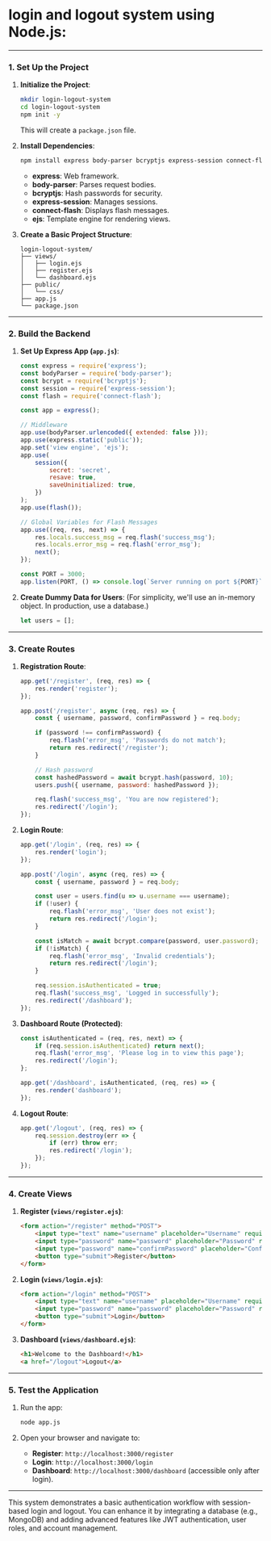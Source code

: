 #  **login and logout system using Node.js**:

---

### **1. Set Up the Project**

1. **Initialize the Project**:
   ```bash
   mkdir login-logout-system
   cd login-logout-system
   npm init -y
   ```
   This will create a `package.json` file.

2. **Install Dependencies**:
   ```bash
   npm install express body-parser bcryptjs express-session connect-flash ejs
   ```
   - **express**: Web framework.
   - **body-parser**: Parses request bodies.
   - **bcryptjs**: Hash passwords for security.
   - **express-session**: Manages sessions.
   - **connect-flash**: Displays flash messages.
   - **ejs**: Template engine for rendering views.

3. **Create a Basic Project Structure**:
   ```
   login-logout-system/
   ├── views/
   │   ├── login.ejs
   │   ├── register.ejs
   │   └── dashboard.ejs
   ├── public/
   │   └── css/
   ├── app.js
   └── package.json
   ```

---

### **2. Build the Backend**

1. **Set Up Express App (`app.js`)**:
   ```javascript
   const express = require('express');
   const bodyParser = require('body-parser');
   const bcrypt = require('bcryptjs');
   const session = require('express-session');
   const flash = require('connect-flash');

   const app = express();

   // Middleware
   app.use(bodyParser.urlencoded({ extended: false }));
   app.use(express.static('public'));
   app.set('view engine', 'ejs');
   app.use(
       session({
           secret: 'secret',
           resave: true,
           saveUninitialized: true,
       })
   );
   app.use(flash());

   // Global Variables for Flash Messages
   app.use((req, res, next) => {
       res.locals.success_msg = req.flash('success_msg');
       res.locals.error_msg = req.flash('error_msg');
       next();
   });

   const PORT = 3000;
   app.listen(PORT, () => console.log(`Server running on port ${PORT}`));
   ```

2. **Create Dummy Data for Users**:
   (For simplicity, we'll use an in-memory object. In production, use a database.)
   ```javascript
   let users = [];
   ```

---

### **3. Create Routes**

1. **Registration Route**:
   ```javascript
   app.get('/register', (req, res) => {
       res.render('register');
   });

   app.post('/register', async (req, res) => {
       const { username, password, confirmPassword } = req.body;

       if (password !== confirmPassword) {
           req.flash('error_msg', 'Passwords do not match');
           return res.redirect('/register');
       }

       // Hash password
       const hashedPassword = await bcrypt.hash(password, 10);
       users.push({ username, password: hashedPassword });

       req.flash('success_msg', 'You are now registered');
       res.redirect('/login');
   });
   ```

2. **Login Route**:
   ```javascript
   app.get('/login', (req, res) => {
       res.render('login');
   });

   app.post('/login', async (req, res) => {
       const { username, password } = req.body;

       const user = users.find(u => u.username === username);
       if (!user) {
           req.flash('error_msg', 'User does not exist');
           return res.redirect('/login');
       }

       const isMatch = await bcrypt.compare(password, user.password);
       if (!isMatch) {
           req.flash('error_msg', 'Invalid credentials');
           return res.redirect('/login');
       }

       req.session.isAuthenticated = true;
       req.flash('success_msg', 'Logged in successfully');
       res.redirect('/dashboard');
   });
   ```

3. **Dashboard Route (Protected)**:
   ```javascript
   const isAuthenticated = (req, res, next) => {
       if (req.session.isAuthenticated) return next();
       req.flash('error_msg', 'Please log in to view this page');
       res.redirect('/login');
   };

   app.get('/dashboard', isAuthenticated, (req, res) => {
       res.render('dashboard');
   });
   ```

4. **Logout Route**:
   ```javascript
   app.get('/logout', (req, res) => {
       req.session.destroy(err => {
           if (err) throw err;
           res.redirect('/login');
       });
   });
   ```

---

### **4. Create Views**

1. **Register (`views/register.ejs`)**:
   ```html
   <form action="/register" method="POST">
       <input type="text" name="username" placeholder="Username" required />
       <input type="password" name="password" placeholder="Password" required />
       <input type="password" name="confirmPassword" placeholder="Confirm Password" required />
       <button type="submit">Register</button>
   </form>
   ```

2. **Login (`views/login.ejs`)**:
   ```html
   <form action="/login" method="POST">
       <input type="text" name="username" placeholder="Username" required />
       <input type="password" name="password" placeholder="Password" required />
       <button type="submit">Login</button>
   </form>
   ```

3. **Dashboard (`views/dashboard.ejs`)**:
   ```html
   <h1>Welcome to the Dashboard!</h1>
   <a href="/logout">Logout</a>
   ```

---

### **5. Test the Application**

1. Run the app:
   ```bash
   node app.js
   ```

2. Open your browser and navigate to:
   - **Register**: `http://localhost:3000/register`
   - **Login**: `http://localhost:3000/login`
   - **Dashboard**: `http://localhost:3000/dashboard` (accessible only after login).

---

This system demonstrates a basic authentication workflow with session-based login and logout. You can enhance it by integrating a database (e.g., MongoDB) and adding advanced features like JWT authentication, user roles, and account management.